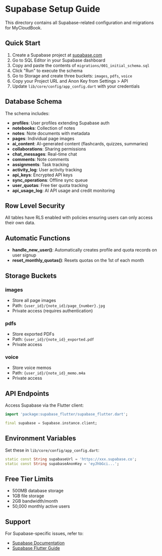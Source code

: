 # Supabase Setup Guide

This directory contains all Supabase-related configuration and migrations for MyCloudBook.

## Quick Start

1. Create a Supabase project at [supabase.com](https://supabase.com)
2. Go to SQL Editor in your Supabase dashboard
3. Copy and paste the contents of `migrations/001_initial_schema.sql`
4. Click "Run" to execute the schema
5. Go to Storage and create three buckets: `images`, `pdfs`, `voice`
6. Copy your Project URL and Anon Key from Settings > API
7. Update `lib/core/config/app_config.dart` with your credentials

## Database Schema

The schema includes:

- **profiles**: User profiles extending Supabase auth
- **notebooks**: Collection of notes
- **notes**: Note documents with metadata
- **pages**: Individual page images
- **ai_content**: AI-generated content (flashcards, quizzes, summaries)
- **collaborations**: Sharing permissions
- **chat_messages**: Real-time chat
- **comments**: Note comments
- **assignments**: Task tracking
- **activity_log**: User activity tracking
- **api_keys**: Encrypted API keys
- **sync_operations**: Offline sync queue
- **user_quotas**: Free tier quota tracking
- **api_usage_log**: AI API usage and credit monitoring

## Row Level Security

All tables have RLS enabled with policies ensuring users can only access their own data.

## Automatic Functions

- **handle_new_user()**: Automatically creates profile and quota records on user signup
- **reset_monthly_quotas()**: Resets quotas on the 1st of each month

## Storage Buckets

### images
- Store all page images
- Path: `{user_id}/{note_id}/page_{number}.jpg`
- Private access (requires authentication)

### pdfs
- Store exported PDFs
- Path: `{user_id}/{note_id}_exported.pdf`
- Private access

### voice
- Store voice memos
- Path: `{user_id}/{note_id}_memo.m4a`
- Private access

## API Endpoints

Access Supabase via the Flutter client:

```dart
import 'package:supabase_flutter/supabase_flutter.dart';

final supabase = Supabase.instance.client;
```

## Environment Variables

Set these in `lib/core/config/app_config.dart`:

```dart
static const String supabaseUrl = 'https://xxx.supabase.co';
static const String supabaseAnonKey = 'eyJhbGci...';
```

## Free Tier Limits

- 500MB database storage
- 1GB file storage
- 2GB bandwidth/month
- 50,000 monthly active users

## Support

For Supabase-specific issues, refer to:
- [Supabase Documentation](https://supabase.com/docs)
- [Supabase Flutter Guide](https://supabase.com/docs/reference/dart/introduction)


